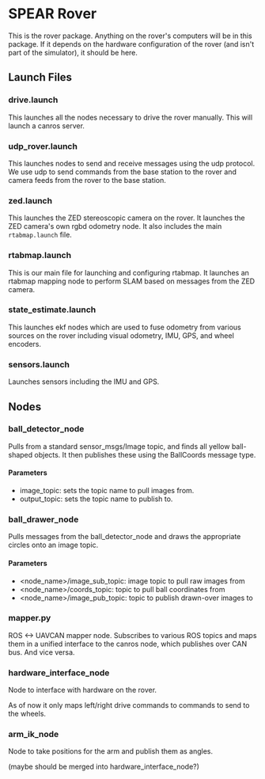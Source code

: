 # SPEAR Rover #

This is the rover package. Anything on the rover's computers will be in this package.
If it depends on the hardware configuration of the rover (and isn't part of the simulator),
it should be here.

## Launch Files

### drive.launch

This launches all the nodes necessary to drive the rover manually.
This will launch a canros server.

### udp_rover.launch

This launches nodes to send and receive messages using the udp protocol.
We use udp to send commands from the base station to the rover and camera feeds from the rover to the base station.

### zed.launch

This launches the ZED stereoscopic camera on the rover.
It launches the ZED camera's own rgbd odometry node.
It also includes the main `rtabmap.launch` file.

### rtabmap.launch

This is our main file for launching and configuring rtabmap.
It launches an rtabmap mapping node to perform SLAM based on messages from the ZED camera.

### state_estimate.launch

This launches ekf nodes which are used to fuse odometry from various sources on the rover including visual odometry, IMU, GPS, and wheel encoders.

### sensors.launch

Launches sensors including the IMU and GPS.

## Nodes

### ball_detector_node

Pulls from a standard sensor_msgs/Image topic, and finds all yellow ball-shaped objects.
It then publishes these using the BallCoords message type.

#### Parameters

- image_topic: sets the topic name to pull images from.
- output_topic: sets the topic name to publish to.

### ball_drawer_node

Pulls messages from the ball_detector_node and draws the appropriate circles onto an image topic.

#### Parameters

- <node_name>/image_sub_topic: image topic to pull raw images from
- <node_name>/coords_topic: topic to pull ball coordinates from
- <node_name>/image_pub_topic: topic to publish drawn-over images to

### mapper.py

ROS <-> UAVCAN mapper node.
Subscribes to various ROS topics and maps them in a unified interface to the canros node,
which publishes over CAN bus. And vice versa.

### hardware_interface_node

Node to interface with hardware on the rover.

As of now it only maps left/right drive commands to commands to send to the wheels.

### arm_ik_node

Node to take positions for the arm and publish them as angles.

(maybe should be merged into hardware_interface_node?)
